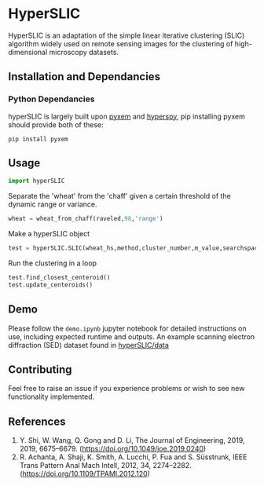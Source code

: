 # HyperSLIC

HyperSLIC is an adaptation of the simple linear iterative clustering (SLIC) algorithm widely used on remote sensing images for the clustering of high-dimensional microscopy datasets.
## Installation and Dependancies
### Python Dependancies
hyperSLIC is largely built upon [pyxem](https://pyxem.readthedocs.io/en/stable/index.html) and [hyperspy](https://hyperspy.org/hyperspy-doc/current/index.html),
pip installing pyxem should provide both of these:
```
pip install pyxem
```
## Usage
```python
import hyperSLIC
```
Separate the 'wheat' from the 'chaff' given a certain threshold of the dynamic range or variance.
```python
wheat = wheat_from_chaff(raveled,98,'range')
```
Make a hyperSLIC object
```python
test = hyperSLIC.SLIC(wheat_hs,method,cluster_number,m_value,searchspace)
```
Run the clustering in a loop
```python
test.find_closest_centeroid()
test.update_centeroids()
```
## Demo
Please follow the ```demo.ipynb``` jupyter notebook for detailed instructions on use, including expected runtime and outputs. An example scanning electron diffraction (SED) dataset found in [hyperSLIC/data](https://github.com/TomSelby/hyperSLIC/tree/main/data)
## Contributing
Feel free to raise an issue if you experience problems or wish to see new functionality implemented.

## References
1. Y. Shi, W. Wang, Q. Gong and D. Li, The Journal of Engineering, 2019, 2019, 6675–6679. (https://doi.org/10.1049/joe.2019.0240)
2. R. Achanta, A. Shaji, K. Smith, A. Lucchi, P. Fua and S. Süsstrunk, IEEE Trans Pattern Anal Mach Intell, 2012, 34, 2274–2282. (https://doi.org/10.1109/TPAMI.2012.120)
